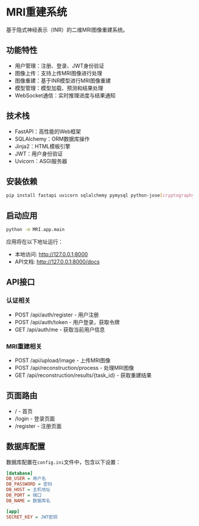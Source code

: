 # MRI重建系统

基于隐式神经表示（INR）的二维MRI图像重建系统。

## 功能特性

- 用户管理：注册、登录、JWT身份验证
- 图像上传：支持上传MRI图像进行处理
- 图像重建：基于INR模型进行MRI图像重建
- 模型管理：模型加载、预测和结果处理
- WebSocket通信：实时推理进度与结果通知

## 技术栈

- FastAPI：高性能的Web框架
- SQLAlchemy：ORM数据库操作
- Jinja2：HTML模板引擎
- JWT：用户身份验证
- Uvicorn：ASGI服务器

## 安装依赖

```bash
pip install fastapi uvicorn sqlalchemy pymysql python-jose[cryptography] passlib[bcrypt] python-multipart pydantic[email] jinja2
```

## 启动应用

```bash
python -m MRI.app.main
```

应用将在以下地址运行：
- 本地访问: http://127.0.0.1:8000
- API文档: http://127.0.0.1:8000/docs

## API接口

### 认证相关

- POST /api/auth/register - 用户注册
- POST /api/auth/token - 用户登录，获取令牌
- GET /api/auth/me - 获取当前用户信息

### MRI重建相关

- POST /api/upload/image - 上传MRI图像
- POST /api/reconstruction/process - 处理MRI图像
- GET /api/reconstruction/results/{task_id} - 获取重建结果

## 页面路由

- / - 首页
- /login - 登录页面
- /register - 注册页面

## 数据库配置

数据库配置在`config.ini`文件中，包含以下设置：

```ini
[database]
DB_USER = 用户名
DB_PASSWORD = 密码
DB_HOST = 主机地址
DB_PORT = 端口
DB_NAME = 数据库名

[app]
SECRET_KEY = JWT密钥
``` 